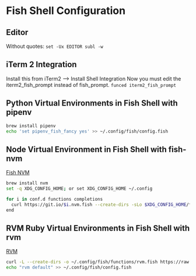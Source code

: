 # Fish Shell Configuration

## Editor
Without quotes:
`set -Ux EDITOR subl -w`

## iTerm 2 Integration
Install this from iTerm2 --> Install Shell Integration
Now you must edit the iterm2_fish_prompt instead of fish_prompt.
`funced iterm2_fish_prompt`

## Python Virtual Environments in Fish Shell with pipenv
```sh
brew install pipenv
echo 'set pipenv_fish_fancy yes' >> ~/.config/fish/config.fish
```

## Node Virtual Environment in Fish Shell with fish-nvm
[Fish NVM](https://github.com/jorgebucaran/fish-nvm)
```sh
brew install nvm
set -q XDG_CONFIG_HOME; or set XDG_CONFIG_HOME ~/.config

for i in conf.d functions completions
  curl https://git.io/$i.nvm.fish --create-dirs -sLo $XDG_CONFIG_HOME/fish/$i/nvm.fish
end
```

## RVM Ruby Virtual Environments in Fish Shell with rvm
[RVM](https://rvm.io/integration/fish)
```sh
curl -L --create-dirs -o ~/.config/fish/functions/rvm.fish https://raw.github.com/lunks/fish-nuggets/master/functions/rvm.fish
echo "rvm default" >> ~/.config/fish/config.fish
```
